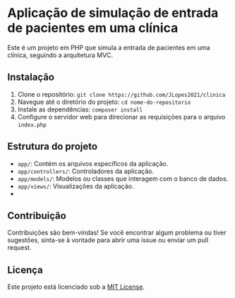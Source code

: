 # Aplicação de simulação de entrada de pacientes em uma clínica

Este é um projeto em PHP que simula a entrada de pacientes em uma clínica, seguindo a arquitetura MVC.

## Instalação

1. Clone o repositório: `git clone https://github.com/JLopes2021/clinica`
2. Navegue até o diretório do projeto: `cd nome-do-repositorio`
3. Instale as dependências: `composer install`
4. Configure o servidor web para direcionar as requisições para o arquivo `index.php`

## Estrutura do projeto

- `app/`: Contém os arquivos específicos da aplicação.
- `app/controllers/`: Controladores da aplicação.
- `app/models/`: Modelos ou classes que interagem com o banco de dados.
- `app/views/`: Visualizações da aplicação.
-
## Contribuição

Contribuições são bem-vindas! Se você encontrar algum problema ou tiver sugestões, sinta-se à vontade para abrir uma issue ou enviar um pull request.

## Licença

Este projeto está licenciado sob a [MIT License](https://opensource.org/licenses/MIT).